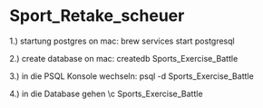 # Sport_Retake_scheuer

1.) startung postgres on mac:
brew services start postgresql

2.) create database on mac: 
createdb Sports_Exercise_Battle

3.) in die PSQL Konsole wechseln:
psql -d Sports_Exercise_Battle

4.) in die Database gehen
\c Sports_Exercise_Battle
